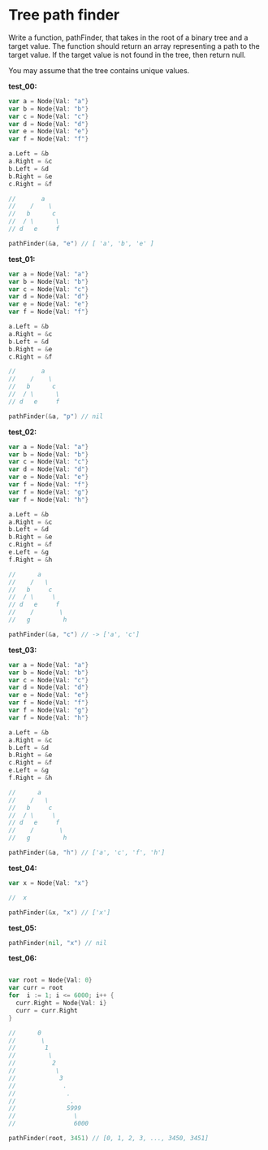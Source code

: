 # Tree path finder

Write a function, pathFinder, that takes in the root of a binary tree and a target value. The function should return an array representing a path to the target value. If the target value is not found in the tree, then return null.

You may assume that the tree contains unique values.

**test_00:**
```go
var a = Node{Val: "a"}
var b = Node{Val: "b"}
var c = Node{Val: "c"}
var d = Node{Val: "d"}
var e = Node{Val: "e"}
var f = Node{Val: "f"}

a.Left = &b
a.Right = &c
b.Left = &d
b.Right = &e
c.Right = &f

//       a
//    /    \
//   b      c
//  / \      \
// d   e     f

pathFinder(&a, "e") // [ 'a', 'b', 'e' ]
```
**test_01:**
```go
var a = Node{Val: "a"}
var b = Node{Val: "b"}
var c = Node{Val: "c"}
var d = Node{Val: "d"}
var e = Node{Val: "e"}
var f = Node{Val: "f"}

a.Left = &b
a.Right = &c
b.Left = &d
b.Right = &e
c.Right = &f

//       a
//    /    \
//   b      c
//  / \      \
// d   e     f

pathFinder(&a, "p") // nil
```
**test_02:**
```go
var a = Node{Val: "a"}
var b = Node{Val: "b"}
var c = Node{Val: "c"}
var d = Node{Val: "d"}
var e = Node{Val: "e"}
var f = Node{Val: "f"}
var f = Node{Val: "g"}
var f = Node{Val: "h"}

a.Left = &b
a.Right = &c
b.Left = &d
b.Right = &e
c.Right = &f
e.Left = &g
f.Right = &h

//      a
//    /   \
//   b     c
//  / \     \
// d   e     f
//    /       \
//   g         h

pathFinder(&a, "c") // -> ['a', 'c']
```
**test_03:**
```go
var a = Node{Val: "a"}
var b = Node{Val: "b"}
var c = Node{Val: "c"}
var d = Node{Val: "d"}
var e = Node{Val: "e"}
var f = Node{Val: "f"}
var f = Node{Val: "g"}
var f = Node{Val: "h"}

a.Left = &b
a.Right = &c
b.Left = &d
b.Right = &e
c.Right = &f
e.Left = &g
f.Right = &h

//      a
//    /   \
//   b     c
//  / \     \
// d   e     f
//    /       \
//   g         h

pathFinder(&a, "h") // ['a', 'c', 'f', 'h']
```
**test_04:**
```go
var x = Node{Val: "x"}

//  x

pathFinder(&x, "x") // ['x']
```
**test_05:**
```go
pathFinder(nil, "x") // nil
```
**test_06:**
```go

var root = Node{Val: 0}
var curr = root
for  i := 1; i <= 6000; i++ {
  curr.Right = Node{Val: i}
  curr = curr.Right
}

//      0
//       \
//        1
//         \
//          2
//           \
//            3
//             .
//              .
//               .
//              5999
//                \
//                6000

pathFinder(root, 3451) // [0, 1, 2, 3, ..., 3450, 3451]
```